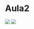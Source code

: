 # Aula2
![](https://media1.giphy.com/media/xUPGcCh4nUHyCkyuti/giphy.gif?cid=6c09b952kbkhr5d16cut5yyvwf9yd7nob641py1wskpsqaky&ep=v1_internal_gif_by)
![](https://media2.giphy.com/media/TjAcxImn74uoDYVxFl/giphy.gif?cid=6c09b952jpuywpo6e5eky8toiapvf14j8rnve2xprtp31c4r&ep=v1_internal_gif_by_id&rid=giphy.gif&ct=g)
